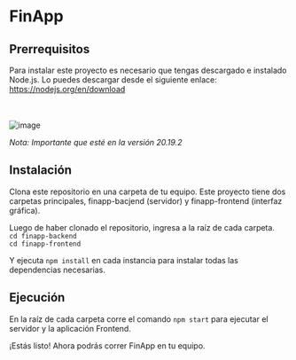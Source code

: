 # FinApp

## Prerrequisitos

Para instalar este proyecto es necesario que tengas descargado e instalado Node.js.
Lo puedes descargar desde el siguiente enlace: https://nodejs.org/en/download
<br><br><br>

![image](https://github.com/user-attachments/assets/e641a35c-12e4-4b06-8332-4e1b85efe451)

*Nota: Importante que esté en la versión 20.19.2*

## Instalación 
Clona este repositorio en una carpeta de tu equipo.
Este proyecto tiene dos carpetas principales, finapp-bacjend (servidor) y finapp-frontend (interfaz gráfica).

Luego de haber clonado el repositorio, ingresa a la raíz de cada carpeta. <br>
`cd finapp-backend` <br>
`cd finapp-frontend`

Y ejecuta `npm install` en cada instancia para instalar todas las dependencias necesarias.

## Ejecución
En la raíz de cada carpeta corre el comando `npm start` para ejecutar el servidor y la aplicación Frontend.

¡Estás listo! Ahora podrás correr FinApp en tu equipo.
